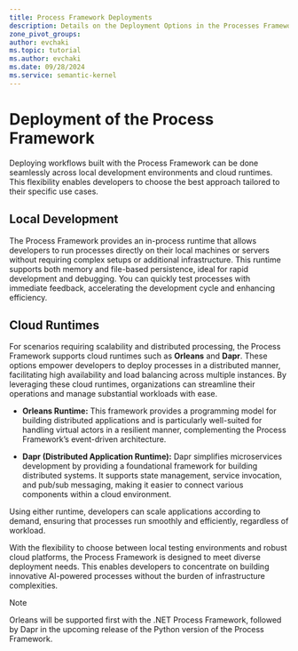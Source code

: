 ```yaml
---
title: Process Framework Deployments
description: Details on the Deployment Options in the Processes Framework from Semantic Kernel
zone_pivot_groups: 
author: evchaki            
ms.topic: tutorial
ms.author: evchaki   
ms.date: 09/28/2024
ms.service: semantic-kernel
---
```


# Deployment of the Process Framework
Deploying workflows built with the Process Framework can be done seamlessly across local development environments and cloud runtimes. This flexibility enables developers to choose the best approach tailored to their specific use cases.

## Local Development

The Process Framework provides an in-process runtime that allows developers to run processes directly on their local machines or servers without requiring complex setups or additional infrastructure. This runtime supports both memory and file-based persistence, ideal for rapid development and debugging. You can quickly test processes with immediate feedback, accelerating the development cycle and enhancing efficiency.

## Cloud Runtimes

For scenarios requiring scalability and distributed processing, the Process Framework supports cloud runtimes such as **Orleans** and **Dapr**. These options empower developers to deploy processes in a distributed manner, facilitating high availability and load balancing across multiple instances. By leveraging these cloud runtimes, organizations can streamline their operations and manage substantial workloads with ease.

- **Orleans Runtime:** This framework provides a programming model for building distributed applications and is particularly well-suited for handling virtual actors in a resilient manner, complementing the Process Framework’s event-driven architecture.
  
- **Dapr (Distributed Application Runtime):** Dapr simplifies microservices development by providing a foundational framework for building distributed systems. It supports state management, service invocation, and pub/sub messaging, making it easier to connect various components within a cloud environment.

Using either runtime, developers can scale applications according to demand, ensuring that processes run smoothly and efficiently, regardless of workload.

With the flexibility to choose between local testing environments and robust cloud platforms, the Process Framework is designed to meet diverse deployment needs. This enables developers to concentrate on building innovative AI-powered processes without the burden of infrastructure complexities.

> [!NOTE]
> Orleans will be supported first with the .NET Process Framework, followed by Dapr in the upcoming release of the Python version of the Process Framework.
